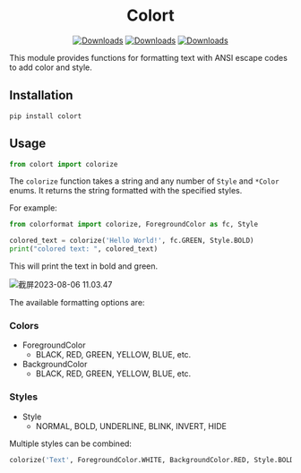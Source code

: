 <h1 align="center">Colort</h1>

<p align="center">
    <a href="https://pepy.tech/project/colort"><img alt="Downloads" src="https://static.pepy.tech/badge/colort"></a>    
    <a href="https://pepy.tech/project/colort"><img alt="Downloads" src="https://static.pepy.tech/badge/colort/month"></a>
    <a href="https://pepy.tech/project/colort"><img alt="Downloads" src="https://static.pepy.tech/badge/colort/week"></a>
</p>

This module provides functions for formatting text with ANSI escape codes to add color and style.

## Installation

```shell
pip install colort
```

## Usage

```python
from colort import colorize
```

The `colorize` function takes a string and any number of `Style` and `*Color` enums. It returns the string formatted with the specified styles.

For example:

```python
from colorformat import colorize, ForegroundColor as fc, Style

colored_text = colorize('Hello World!', fc.GREEN, Style.BOLD)
print("colored text: ", colored_text)
```

This will print the text in bold and green.

![截屏2023-08-06 11.03.47](https://s1.ax1x.com/2023/08/06/pPANNxs.png)

The available formatting options are:

### Colors

- ForegroundColor
  - BLACK, RED, GREEN, YELLOW, BLUE, etc.
- BackgroundColor
  - BLACK, RED, GREEN, YELLOW, BLUE, etc.

### Styles

- Style
  - NORMAL, BOLD, UNDERLINE, BLINK, INVERT, HIDE

Multiple styles can be combined:

```python
colorize('Text', ForegroundColor.WHITE, BackgroundColor.RED, Style.BOLD)
```

